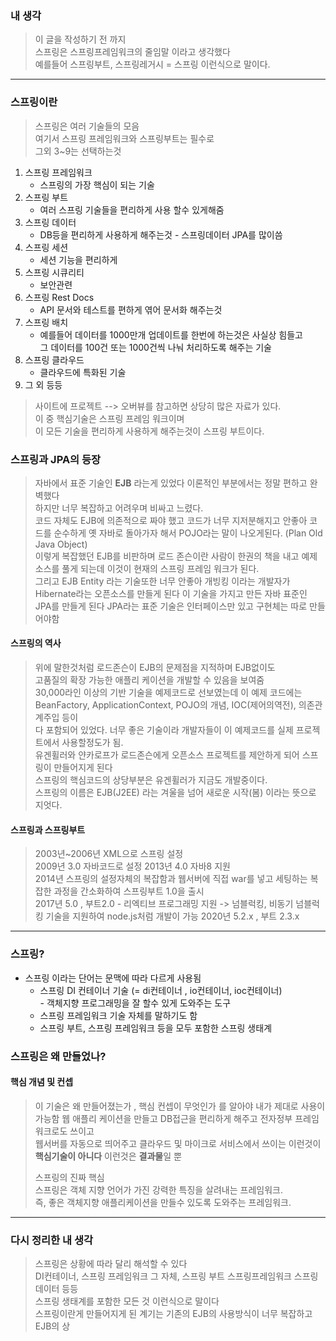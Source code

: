 ### 내 생각
> 이 글을 작성하기 전 까지  
> 스프링은 스프링프레임워크의 줄임말 이라고 생각했다  
> 예를들어 스프링부트, 스프링레거시 = 스프링 이런식으로 말이다.

---

### 스프링이란
> 스프링은 여러 기술들의 모음  
>여기서 스프링 프레임워크와 스프링부트는 필수로  
>그외 3~9는 선택하는것
1. 스프링 프레임워크 
   - 스프링의 가장 핵심이 되는 기술
2. 스프링 부트
   - 여러 스프링 기술들을 편리하게 사용 할수 있게해줌
3. 스프링 데이터
   - DB등을 편리하게 사용하게 해주는것 - 스프링데이터 JPA를 많이씀
4. 스프링 세션
   - 세션 기능을 편리하게
5. 스프링 시큐리티
   - 보안관련
6. 스프링 Rest Docs
   - API 문서와 테스트를 편하게 엮어 문서화 해주는것
7. 스프링 배치
   - 예를들어 데이터를 1000만개 업데이트를 한번에 하는것은 사실상 힘들고  
     그 데이터를 100건 또는 1000건씩 나눠 처리하도록 해주는 기술
8. 스프링 클라우드
   - 클라우드에 특화된 기술
9. 그 외 등등
> 사이트에 프로젝트 --> 오버뷰를 참고하면 상당히 많은 자료가 있다.  
> 이 중 핵심기술은 스프링 프레임 워크이며  
> 이 모든 기술을 편리하게 사용하게 해주는것이 스프링 부트이다.

### 스프링과 JPA의 등장
> 자바에서 표준 기술인 **EJB** 라는게 있었다 이론적인 부분에서는 정말 편하고 완벽했다  
> 하지만 너무 복잡하고 어려우며 비싸고 느렸다.  
> 코드 자체도 EJB에 의존적으로 짜야 했고 코드가 너무 지저분해지고 안좋아 코드를 순수하게 옛 자바로 돌아가자 해서 POJO라는 말이 나오게된다. (Plan Old Java Object)  
> 이렇게 복잡했던 EJB를 비판하며 로드 존슨이란 사람이 한권의 책을 내고 예제소스를 풀게 되는데 이것이 현재의 스프링 프레임 워크가 된다.  
> 그리고 EJB Entity 라는 기술또한 너무 안좋아 개빙킹 이라는 개발자가 Hibernate라는 오픈소스를 만들게 된다 이 기술을 가지고 만든 자바 표준인 JPA를 만들게 된다 JPA라는 표준 기술은 인터페이스만 있고 구현체는 따로 만들어야함  


#### 스프링의 역사
> 위에 말한것처럼 로드존슨이 EJB의 문제점을 지적하며 EJB없이도  
> 고품질의 확장 가능한 애플리 케이션을 개발할 수 있음을 보여줌  
> 30,000라인 이상의 기반 기술을 예제코드로 선보였는데 이 예제 코드에는
> BeanFactory, ApplicationContext, POJO의 개념, IOC(제어의역전), 의존관계주입 등이  
> 다 포함되어 있었다.  너무 좋은 기술이라 개발자들이 이 예제코드를 실제 프로젝트에서 사용할정도가 됨.  
> 유겐휠러와 얀카로프가 로드존슨에게 오픈소스 프로젝트를 제안하게 되어 스프링이 만들어지게 된다  
> 스프링의 핵심코드의 상당부분은 유겐휠러가 지금도 개발중이다.  
> 스프링의 이름은 EJB(J2EE) 라는 겨울을 넘어 새로운 시작(봄) 이라는 뜻으로 지엇다.

#### 스프링과 스프링부트
> 2003년~2006년 XML으로 스프링 설정  
> 2009년 3.0 자바코드로 설정
> 2013년 4.0 자바8 지원  
> 2014년 스프링의 설정자체의 복잡함과 웹서버에 직접 war를 넣고 세팅하는 복잡한 과정을 간소화하여 스프링부트 1.0을 출시  
> 2017년 5.0 , 부트2.0 - 리엑티브 프로그래밍 지원 -> 넘블럭킹, 비동기 넘블럭킹 기술을 지원하여 node.js처럼 개발이 가능
> 2020년 5.2.x , 부트 2.3.x

---

### 스프링?
- 스프링 이라는 단어는 문맥에 따라 다르게 사용됨
	-  스프링 DI 컨테이너 기술 (= di컨테이너 , io컨테이너, ioc컨테이너)  
	  - 객체지향 프로그래밍을 잘 할수 있게 도와주는 도구
	-  스프링 프레임워크 기술 자체를 말하기도 함
	- 스프링 부트, 스프링 프레임워크 등을 모두 포함한 스프링 생태계

### 스프링은 왜 만들었나?
#### 핵심 개념 및 컨셉
> 이 기술은 왜 만들어졌는가 , 핵심 컨셉이 무엇인가 를 알아야 내가 제대로 사용이 가능함
> 웹 애플리 케이션을 만들고 DB접근을 편리하게 해주고 전자정부 프레임워크로도 쓰이고  
> 웹서버를 자동으로 띄어주고 클라우드 및 마이크로 서비스에서 쓰이는 이런것이  
> **핵심기술이 아니다** 이런것은 **결과물**일 뿐
>   
> 스프링의 진짜 핵심  
> 스프링은 객체 지향 언어가 가진 강력한 특징을 살려내는 프레임워크.  
> 즉, 좋은 객체지향 애플리케이션을 만들수 있도록 도와주는 프레임워크.  

---

### 다시 정리한 내 생각
> 스프링은 상황에 따라 달리 해석할 수 있다  
> DI컨테이너, 스프링 프레임워크 그 자체, 스프링 부트 스프링프레임워크 스프링 데이터 등등  
> 스프링 생태계를 포함한 모든 것 이런식으로 말이다  
> 스프링이란게 만들어지게 된 계기는 기존의 EJB의 사용방식이 너무 복잡하고 EJB의 상